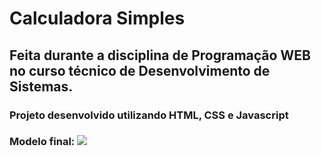 # Calculadora Simples 
## Feita durante a disciplina de Programação WEB no curso técnico de Desenvolvimento de Sistemas.

### Projeto desenvolvido utilizando HTML, CSS e Javascript

### Modelo final:  ![](C:\Users\isael\Pictures\IMG-20190916-WA0001.jpeg)

